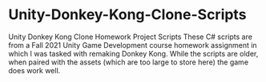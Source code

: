 # Unity-Donkey-Kong-Clone-Scripts
Unity Donkey Kong Clone Homework Project Scripts
These C# scripts are from a Fall 2021 Unity Game Development course homework assignment in which I was tasked with remaking Donkey Kong. While the scripts are older, when paired with the assets (which are too large to store here) the game does work well. 
